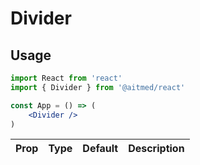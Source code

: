 # Divider

## Usage

```jsx
import React from 'react'
import { Divider } from '@aitmed/react'

const App = () => (
    <Divider />
)
```


| Prop | Type | Default | Description |
| ---- | ---- | ------- | ----------- |
